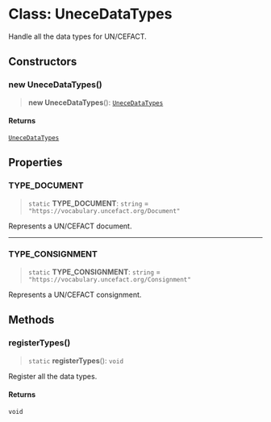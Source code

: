 # Class: UneceDataTypes

Handle all the data types for UN/CEFACT.

## Constructors

### new UneceDataTypes()

> **new UneceDataTypes**(): [`UneceDataTypes`](UneceDataTypes.md)

#### Returns

[`UneceDataTypes`](UneceDataTypes.md)

## Properties

### TYPE\_DOCUMENT

> `static` **TYPE\_DOCUMENT**: `string` = `"https://vocabulary.uncefact.org/Document"`

Represents a UN/CEFACT document.

***

### TYPE\_CONSIGNMENT

> `static` **TYPE\_CONSIGNMENT**: `string` = `"https://vocabulary.uncefact.org/Consignment"`

Represents a UN/CEFACT consignment.

## Methods

### registerTypes()

> `static` **registerTypes**(): `void`

Register all the data types.

#### Returns

`void`
